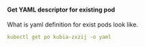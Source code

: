 #### Get YAML descriptor for existing pod
What is yaml definition for exist pods look like.
```yaml
kubectl get po kubia-zxzij -o yaml
```

